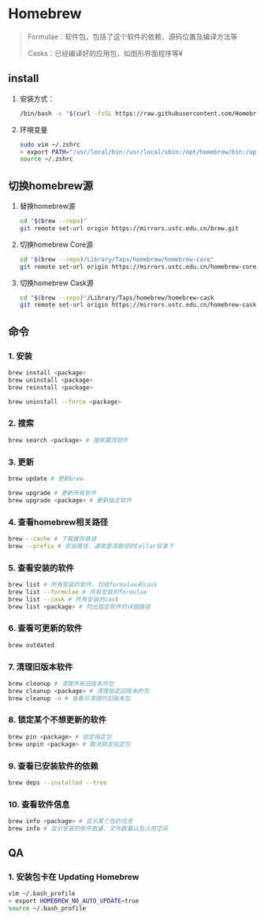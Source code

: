 # Homebrew

> Formulae：软件包，包括了这个软件的依赖、源码位置及编译方法等
>
> Casks：已经编译好的应用包，如图形界面程序等¥

## install

1. 安装方式：

   ```bash
   /bin/bash -c "$(curl -fsSL https://raw.githubusercontent.com/Homebrew/install/HEAD/install.sh)"
   ```

2. 环境变量

   ```bash
   sudo vim ~/.zshrc
   > export PATH="/usr/local/bin:/usr/local/sbin:/opt/homebrew/bin:/opt/homebrew/sbin:$PATH"
   source ~/.zshrc
   ```

   

## 切换homebrew源

1. 替换homebrew源

   ```bash
   cd "$(brew --repo)"
   git remote set-url origin https://mirrors.ustc.edu.cn/brew.git
   ```

2. 切换homebrew Core源

   ```bash
   cd "$(brew --repo)/Library/Taps/homebrew/homebrew-core"
   git remote set-url origin https://mirrors.ustc.edu.cn/homebrew-core.git
   ```

3. 切换homebrew Cask源

   ```bash
   cd "$(brew --repo)"/Library/Taps/homebrew/homebrew-cask
   git remote set-url origin https://mirrors.ustc.edu.cn/homebrew-cask.git
   ```

## 命令

### 1. 安装

```bash
brew install <package>
brew uninstall <package>
brew reinstall <package>

brew uninstall --force <package>
```

### 2. 搜索

```bash
brew search <package> # 搜索置顶软件
```

### 3. 更新

```bash
brew update # 更新brew

brew upgrade # 更新所有软件
brew upgrade <package> # 更新指定软件
```

### 4. 查看homebrew相关路径

```bash
brew --cache # 下载缓存路径
brew --prefix # 安装路径，通常是该路径的Cellar目录下
```

### 5. 查看安装的软件

```bash
brew list # 所有安装的软件，包括formulae和cask
brew list --formulae # 所有安装的formulae
brew list --cask # 所有安装的cask
brew list <package> # 列出指定软件的详细路径
```

### 6. 查看可更新的软件

```bash
brew outdated
```

### 7. 清理旧版本软件

```bash
brew cleanup # 清理所有旧版本的包
brew cleanup <package> # 清理指定旧版本的包
brew cleanup -n # 查看可清理的旧版本包
```

### 8. 锁定某个不想更新的软件

```bash
brew pin <package> # 锁定指定包
brew unpin <package> # 取消锁定指定包
```

### 9. 查看已安装软件的依赖

```bash
brew deps --installed --tree
```

### 10. 查看软件信息

```bash
brew info <package> # 显示某个包的信息
brew info # 显示安装的软件数量、文件数量以及占用空间
```



## QA

### 1. 安装包卡在 Updating Homebrew 

```bash
vim ~/.bash_profile
> export HOMEBREW_NO_AUTO_UPDATE=true
source ~/.bash_profile
```



